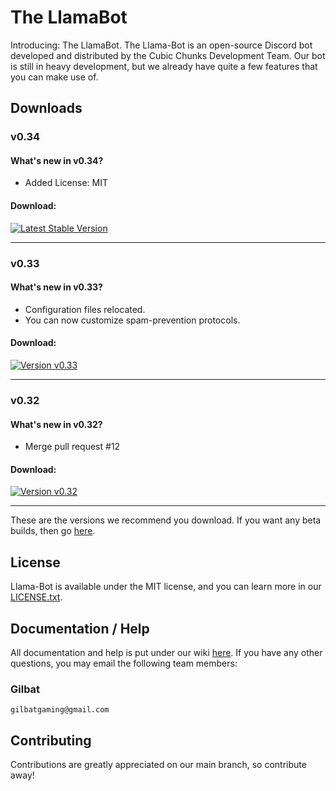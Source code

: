 # The LlamaBot
Introducing: The LlamaBot. The Llama-Bot is an open-source Discord bot developed and distributed by the Cubic Chunks Development Team. Our bot is still in heavy development, but we already have quite a few features that you can make use of.

## Downloads

### v0.34

#### What's new in v0.34?
* Added License: MIT
#### Download:

[![Latest Stable Version](https://travis-ci.org/dwyl/esta.svg?branch=master)](https://github.com/Cubic-Chunks-Development-Team/llama-bot/releases/tag/v0.34)

---
### v0.33

#### What's new in v0.33?
* Configuration files relocated.
* You can now customize spam-prevention protocols.
#### Download:

[![Version v0.33](https://travis-ci.org/dwyl/esta.svg?branch=master)](https://github.com/Cubic-Chunks-Development-Team/llama-bot/releases/tag/v0.33)

---
### v0.32

#### What's new in v0.32?
* Merge pull request #12
#### Download:

[![Version v0.32](https://travis-ci.org/dwyl/esta.svg?branch=master)](https://github.com/Cubic-Chunks-Development-Team/llama-bot/releases/tag/v0.32)

---
These are the versions we recommend you download. If you want any beta builds, then go [here](https://github.com/Cubic-Chunks-Development-Team/llama-bot/releases).

## License
Llama-Bot is available under the MIT license, and you can learn more in our [LICENSE.txt](https://github.com/Cubic-Chunks-Development-Team/llama-bot/blob/llamabot-py/LICENSE.txt).

## Documentation / Help
All documentation and help is put under our wiki [here](https://github.com/Cubic-Chunks-Development-Team/llama-bot/wiki). If you have any other questions, you may email the following team members:
### Gilbat

    gilbatgaming@gmail.com

## Contributing
Contributions are greatly appreciated on our main branch, so contribute away!
